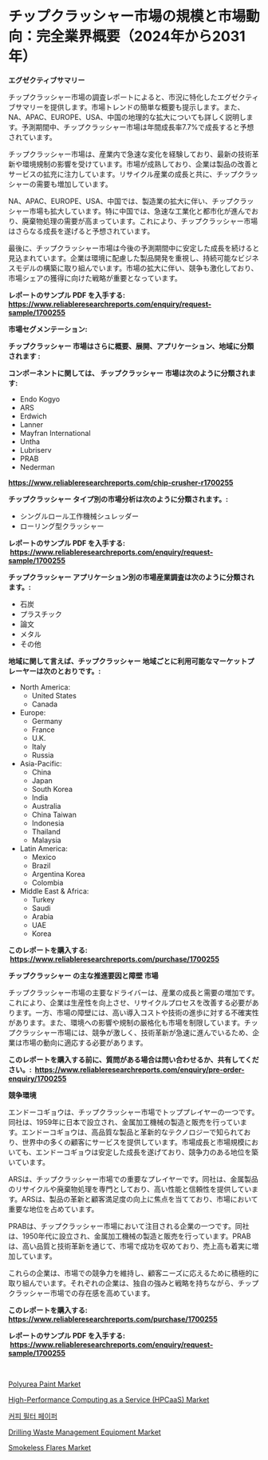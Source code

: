 <p><h1>チップクラッシャー市場の規模と市場動向：完全業界概要（2024年から2031年）</h1></p><p><strong>エグゼクティブサマリー</strong></p>
<p><p>チップクラッシャー市場の調査レポートによると、市況に特化したエグゼクティブサマリーを提供します。市場トレンドの簡単な概要も提示します。また、NA、APAC、EUROPE、USA、中国の地理的な拡大についても詳しく説明します。予測期間中、チップクラッシャー市場は年間成長率7.7%で成長すると予想されています。</p><p>チップクラッシャー市場は、産業内で急速な変化を経験しており、最新の技術革新や環境規制の影響を受けています。市場が成熟しており、企業は製品の改善とサービスの拡充に注力しています。リサイクル産業の成長と共に、チップクラッシャーの需要も増加しています。</p><p>NA、APAC、EUROPE、USA、中国では、製造業の拡大に伴い、チップクラッシャー市場も拡大しています。特に中国では、急速な工業化と都市化が進んでおり、廃棄物処理の需要が高まっています。これにより、チップクラッシャー市場はさらなる成長を遂げると予想されています。</p><p>最後に、チップクラッシャー市場は今後の予測期間中に安定した成長を続けると見込まれています。企業は環境に配慮した製品開発を重視し、持続可能なビジネスモデルの構築に取り組んでいます。市場の拡大に伴い、競争も激化しており、市場シェアの獲得に向けた戦略が重要となっています。</p></p>
<p><strong>レポートのサンプル PDF を入手する: <a href="https://www.reliableresearchreports.com/enquiry/request-sample/1700255">https://www.reliableresearchreports.com/enquiry/request-sample/1700255</a></strong></p>
<p><strong>市場セグメンテーション:</strong></p>
<p><strong> チップクラッシャー 市場はさらに概要、展開、アプリケーション、地域に分類されます :</strong></p>
<p><strong>コンポーネントに関しては、 チップクラッシャー 市場は次のように分類されます: &nbsp;</strong></p>
<p><ul><li>Endo Kogyo</li><li>ARS</li><li>Erdwich</li><li>Lanner</li><li>Mayfran International</li><li>Untha</li><li>Lubriserv</li><li>PRAB</li><li>Nederman</li></ul></p>
<p><strong><a href="https://www.reliableresearchreports.com/chip-crusher-r1700255">https://www.reliableresearchreports.com/chip-crusher-r1700255</a></strong></p>
<p><strong> チップクラッシャー タイプ別の市場分析は次のように分類されます。:</strong></p>
<p><ul><li>シングルロール工作機械シュレッダー</li><li>ローリング型クラッシャー</li></ul></p>
<p><strong>レポートのサンプル PDF を入手する: &nbsp;<a href="https://www.reliableresearchreports.com/enquiry/request-sample/1700255">https://www.reliableresearchreports.com/enquiry/request-sample/1700255</a></strong></p>
<p><strong> チップクラッシャー アプリケーション別の市場産業調査は次のように分類されます。:</strong></p>
<p><ul><li>石炭</li><li>プラスチック</li><li>論文</li><li>メタル</li><li>その他</li></ul></p>
<p><strong>地域に関して言えば、チップクラッシャー 地域ごとに利用可能なマーケットプレーヤーは次のとおりです。:</strong></p>
<p><ul>
    <li>
        North America:
        <ul>
            <li>United States</li>
            <li>Canada</li>
        </ul>
    </li>
    <li>
        Europe:
        <ul>
            <li>Germany</li>
            <li>France</li>
            <li>U.K.</li>
            <li>Italy</li>
            <li>Russia</li>
        </ul>
    </li>
    <li>
        Asia-Pacific:
        <ul>
            <li>China</li>
            <li>Japan</li>
            <li>South Korea</li>
            <li>India</li>
            <li>Australia</li>
            <li>China Taiwan</li>
            <li>Indonesia</li>
            <li>Thailand</li>
            <li>Malaysia</li>
        </ul>
    </li>
    <li>
        Latin America:
        <ul>
            <li>Mexico</li>
            <li>Brazil</li>
            <li>Argentina Korea</li>
            <li>Colombia</li>
        </ul>
    </li>
    <li>
        Middle East & Africa:
        <ul>
            <li>Turkey</li>
            <li>Saudi</li>
            <li>Arabia</li>
            <li>UAE</li>
            <li>Korea</li>
        </ul>
    </li>
    </ul></p>
<p><strong>このレポートを購入する: &nbsp;<a href="https://www.reliableresearchreports.com/purchase/1700255">https://www.reliableresearchreports.com/purchase/1700255</a></strong></p>
<p><strong>チップクラッシャー の主な推進要因と障壁 市場</strong></p>
<p><p>チップクラッシャー市場の主要なドライバーは、産業の成長と需要の増加です。これにより、企業は生産性を向上させ、リサイクルプロセスを改善する必要があります。一方、市場の障壁には、高い導入コストや技術の進歩に対する不確実性があります。また、環境への影響や規制の厳格化も市場を制限しています。チップクラッシャー市場には、競争が激しく、技術革新が急速に進んでいるため、企業は市場の動向に適応する必要があります。</p></p>
<p><strong>このレポートを購入する前に、質問がある場合は問い合わせるか、共有してください。:&nbsp; <a href="https://www.reliableresearchreports.com/enquiry/pre-order-enquiry/1700255">https://www.reliableresearchreports.com/enquiry/pre-order-enquiry/1700255</a></strong></p>
<p><strong>競争環境</strong></p>
<p><p>エンドーコギョウは、チップクラッシャー市場でトッププレイヤーの一つです。同社は、1959年に日本で設立され、金属加工機械の製造と販売を行っています。エンドーコギョウは、高品質な製品と革新的なテクノロジーで知られており、世界中の多くの顧客にサービスを提供しています。市場成長と市場規模においても、エンドーコギョウは安定した成長を遂げており、競争力のある地位を築いています。</p><p>ARSは、チップクラッシャー市場での重要なプレイヤーです。同社は、金属製品のリサイクルや廃棄物処理を専門としており、高い性能と信頼性を提供しています。ARSは、製品の革新と顧客満足度の向上に焦点を当てており、市場において重要な地位を占めています。</p><p>PRABは、チップクラッシャー市場において注目される企業の一つです。同社は、1950年代に設立され、金属加工機械の製造と販売を行っています。PRABは、高い品質と技術革新を通じて、市場で成功を収めており、売上高も着実に増加しています。</p><p>これらの企業は、市場での競争力を維持し、顧客ニーズに応えるために積極的に取り組んでいます。それぞれの企業は、独自の強みと戦略を持ちながら、チップクラッシャー市場での存在感を高めています。</p></p>
<p><strong>このレポートを購入する: &nbsp; <a href="https://www.reliableresearchreports.com/purchase/1700255">https://www.reliableresearchreports.com/purchase/1700255</a></strong></p>
<p><strong>レポートのサンプル PDF を入手する: &nbsp;<a href="https://www.reliableresearchreports.com/enquiry/request-sample/1700255">https://www.reliableresearchreports.com/enquiry/request-sample/1700255</a></strong><strong></strong></p>
<p>&nbsp;</p>
<p><p><a href="https://issuu.com/reportprime-2/docs/polyurea-paint-market-size-2030.pptx">Polyurea Paint Market</a></p><p><a href="https://github.com/lylyparadise/Market-Research-Report-List-2/blob/main/high-performance-computing-as-a-service-hpcaas-market.md">High-Performance Computing as a Service (HPCaaS) Market</a></p><p><a href="https://github.com/vsap75a286l/Market-Research-Report-List-1/blob/main/340465218722.md">커피 필터 페이퍼</a></p><p><a href="https://view.publitas.com/reportprime-1/drilling-waste-management-equipment-market-research-report-the-key-to-successful-business-strategy-forecasted-for-period-from-2024-2031/">Drilling Waste Management Equipment Market</a></p><p><a href="https://view.publitas.com/reportprime-1/smokeless-flares-market-size-share-trends-analysis-report-by-application-regional-outlook-competitive-strategies-and-segment-forecasts-2024-2031/">Smokeless Flares Market</a></p></p>